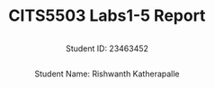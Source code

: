 ﻿<div style="display: flex; flex-direction: column; justify-content: center; align-items: center; height: 100vh;">

  <h1>CITS5503 Labs1-5 Report</h1>
  
  <p>Student ID: 23463452</p>
  <p>Student Name: Rishwanth Katherapalle</p>

</div>

# Lab 1

## AWS Account and Log in

### [1] Log into an IAM user account created for you on AWS.

1. I navigated to the AWS login page:
The login is here: https://489389878001.signin.aws.amazon.com/console, where 489389878001 is the account root user id.

2. I then entered my IAM username: 23463452@student.uwa.edu.au
3. It prompted me to enter the temporary password provided by the teaching team.
4. On first login, I was prompted to **change the password**. Choose a new password and confirm it.  
  
<img width="342" height="399" alt="image" src="https://github.com/user-attachments/assets/77fc7c42-cefc-462c-bbe6-dac7f82f5fd5" />



### [2] Search and open Identity Access Management

1. Click on the user account and click the Security Credentials tab to create access key.
   
   <img width="1920" height="1095" alt="image" src="https://github.com/user-attachments/assets/21679f56-eea3-4761-9e47-486c813fac89" />

3. Make a note of the Access key ID and the secret access key.
   
   <img width="1476" height="106" alt="image" src="https://github.com/user-attachments/assets/388b2bdd-9e8c-4180-a62e-9415c8fd0c46" />


## Set up recent Unix-like OSes

I am already using a WSL2 (Windows Subsystem for Linux) with Ubuntu 22.04 LTS. Installed and using the setup.

<img width="1479" height="757" alt="Screenshot 2025-09-16 092451" src="https://github.com/user-attachments/assets/e10a1690-d307-4e8b-aa41-23e69959b51b" />

## Install Linux packages

### [1] Installing Python

#### Linux and WSL2 Users

1. The recent Linux distributions such as Ubuntu 22.04 LTS, have Python 3.10 installed. I updated the packages to obtain the latest version:

```
sudo apt update
sudo apt -y upgrade
```
<img width="789" height="75" alt="Screenshot 2025-09-16 110132" src="https://github.com/user-attachments/assets/cef9c31f-2bc7-4ff2-ae5e-6dca1a62a1ee" />

2. To check the latest version use:
```
python3 -V
```

3. Next, I installed `pip3`, which is a tool that allows us to install and manage python libraries.

```
sudo apt install -y python3-pip
```

So you can install python packages by: `pip3 install package_name`

<img width="671" height="134" alt="Screenshot 2025-09-16 110207" src="https://github.com/user-attachments/assets/8132e45e-168f-47ed-9535-d645eac064ed" />



### [2] Installing awscli

1. I installed awscli as a wsl2 user using the following commands:
```
sudo apt install awscli
```

Then, 

```
pip3 install awscli --upgrade
```

<img width="590" height="96" alt="Screenshot 2025-09-16 110245" src="https://github.com/user-attachments/assets/1de08278-317d-4e43-9523-0fe062cb0553" />

### [3] Configuring AWS

1. Next, to configure the aws I used the command below:

```
aws configure
```
2. I then saw an output like this:

```
AWS Access Key ID [None]: <Your AWS Access Key ID>
AWS Secret Access Key [None]: <Your AWS Secret Access Key>
Default region name [None]: <Your assigned region>
Default output format [None]: json
```

3. I replaced the placeholder values above with my own AWS Access Key, AWS Secret Access Key and default region name: **ap-northeast-1**.
### [4] Installing boto3

1. Then, I used the following command to install boto3:

```
pip3 install boto3
```

<img width="1081" height="832" alt="Screenshot 2025-09-16 110341" src="https://github.com/user-attachments/assets/43816465-c24f-4aa9-b6f1-c4f198c2bab9" />

## Testing the installed environment

### [1] Testing the AWS environment

1. I used the following command to test the aws environment:

```
aws ec2 describe-regions --output table
```

<img width="996" height="605" alt="Screenshot 2025-09-16 110427" src="https://github.com/user-attachments/assets/7456d790-b202-43ce-a6e1-2940d9901861" />


### [2] Testing the Python environment

1. Now, I used the following script to test the python environment.
   
```
python3
>>> import boto3
>>> ec2 = boto3.client('ec2')
>>> response = ec2.describe_regions()
>>> print(response)
```

2. This created an un-tabulated response.
   <img width="1900" height="628" alt="Screenshot 2025-09-16 110454" src="https://github.com/user-attachments/assets/77a36b84-df08-41e5-af2d-624a569aa992" />


### [3] Write a Python script

1. Now, use the below script to tabulate the un-tabulated response above to have **2 columns** with **Endpoint** and **RegionName**.
   ```
   >>> import pandas as pd
   >>> print(pd.DataFrame(response['Regions'])[['Endpoint', 'RegionName']].to_string(index=False))
   ```
2. It takes the list of regions from response['Regions'], converts it into a Pandas table, keeps only the Endpoint and RegionName columns, formats that table as plain text without row numbers, and prints it.
 <img width="1153" height="553" alt="Screenshot 2025-09-16 111405" src="https://github.com/user-attachments/assets/3c13c892-0b5f-4253-9ca5-29a6756b9051" />


<div style="page-break-after: always;"></div>

# Lab 2


## Creating an EC2 instance using awscli

<img width="1919" height="1134" alt="Screenshot 2025-09-17 104130" src="https://github.com/user-attachments/assets/69843368-d09e-4aa2-9efb-ba96197a522d" />


1. I opened my wsl2 terminal and configured the AWS CLI with my user credentials:
   ```
   aws configure
   ```
   **Region**: **ap-northeast-1**
   
2. I created a new security group to control inbound traffic, it named after my student number with your desired description of it. I used the default description from the labs:

```
aws ec2 create-security-group --group-name 23463452-sg --description "security group for development environment"
```

This will use the default VPC (if you want to specify a VPC, use `--vpc-id vpc-xxxxxxxx`). Take a note of the security group id that is created. 

3. To allow SSH access, I added an inbound (ingress) rule on port 22. An inbound rule permits instances to receive traffic from the specified IPv4 or IPv6 address range:
   
```
aws ec2 authorize-security-group-ingress --group-name 23463452-sg --protocol tcp --port 22 --cidr 0.0.0.0/0
```

3. I generated a key pair for secure SSH login:

```
aws ec2 create-key-pair --key-name 23463452-key --query 'KeyMaterial' --output text > 23463452-key.pem
```

4. To use this key I moved the file to ~/.ssh and changed the permissions to:
   
```
mkdir -p ~/.ssh
mv 23463452-key.pem ~/.ssh/
chmod 400 ~/.ssh/23463452-key.pem
```

5. I launched an EC2 instance (t3.micro) with the provided AMI for my region **ap-northeast-1** and based on the security group id from the above steps:

```
 aws ec2 run-instances --image-id ami-054400ced365b82a0 --security-group-ids sg-04f5a7ee9c2753385 23463452-sg --count 1 --instance-type t3.micro --key-name 23463452-key --query 'Instances[0].InstanceId'

 ```

6. I tagged the instance with a proper name (23463452-vm) and based on the instance from the above step:
   
 ```
  aws ec2 create-tags --resources i-0e0ff961c57ddc589 --tags Key=Name,Value=23463452-vm
 ```
**NOTE**: If you create a single instance, you must name it using the format of `<student number>-vm` (e.g., 24242424-vm). If you need to create multiple ones, follow the naming format of `<student number>-vm1` and `<student number>-vm2` (e.g., 24242424-vm1, 24242424-vm2).

7. I retrieved the public IP for SSH connection based on the instance id from above:
   
```
aws ec2 describe-instances --instance-ids i-0e0ff961c57ddc589 --query 'Reservations[0].Instances[0].PublicIpAddress'
```

8. I connected via SSH: based on the IP address from above step:

```
ssh -i 23463452-key.pem ubuntu@35.77.17.205
```

Now, go to the AWS Console and search the ec2 instances where we get our created ec2  instance.

<img width="1422" height="465" alt="image" src="https://github.com/user-attachments/assets/c8c5dda3-06c5-409a-b11e-73ec7e251181" />




## Create an EC2 instance with Python Boto3

For this task I used the following Python script named **create_ec2.py** to implement the steps above for creating an EC2 instance using Boto3 based on steps 1 to 6: 
1. Copy the following script.
   
```
from __future__ import annotations

import os
from pathlib import Path

import boto3
from botocore.exceptions import ClientError, NoCredentialsError

STUDENT_NUMBER = "23463452"
REGION = "ap-northeast-1"
AMI_ID = "ami-054400ced365b82a0"
INSTANCE_TYPE = "t3.micro"


def _default_vpc_id(ec2) -> str: # Basically to get the vpc id for creating the security group using the functions.
    vpcs = ec2.describe_vpcs(Filters=[{"Name": "isDefault", "Values": ["true"]}]).get("Vpcs", [])
    if not vpcs:
        raise RuntimeError("No default VPC in region.")
    return vpcs[0]["VpcId"]


def _default_subnet_id(ec2, vpc_id: str) -> str: # Needed to run the instance of EC2.
    subnets = ec2.describe_subnets(
        Filters=[{"Name": "vpc-id", "Values": [vpc_id]}, {"Name": "default-for-az", "Values": ["true"]}]
    ).get("Subnets", [])
    if not subnets:
        subnets = ec2.describe_subnets(Filters=[{"Name": "vpc-id", "Values": [vpc_id]}]).get("Subnets", [])
        if not subnets:
            raise RuntimeError("No subnet in default VPC.")
    return sorted(subnets, key=lambda s: s["AvailabilityZone"])[0]["SubnetId"]


def main() -> int:
    sg_name = f"{STUDENT_NUMBER}-sg"
    key_name = f"{STUDENT_NUMBER}-key"
    inst_name = f"{STUDENT_NUMBER}-vm"
    pem_path = Path.home() / ".ssh" / f"{key_name}.pem"

    try:
        ec2 = boto3.client("ec2", region_name=REGION)

        # 1) Creates a Security Group
        vpc_id = _default_vpc_id(ec2)
        sg_resp = ec2.create_security_group(
            Description="security group for development environment",
            GroupName=sg_name,
            VpcId=vpc_id,
        )
        sg_id = sg_resp["GroupId"]
        # 2) Allows SSH access and permit instance to receive traffic from port 22
        ec2.authorize_security_group_ingress(
            GroupId=sg_id,
            IpPermissions=[
                {
                    "IpProtocol": "tcp",
                    "FromPort": 22,
                    "ToPort": 22,
                    "IpRanges": [{"CidrIp": "0.0.0.0/0", "Description": "SSH"}],
                }
            ],
        )

        # 3) Create Key Pair and write the permissions
        pem_path.parent.mkdir(parents=True, exist_ok=True)
        key_resp = ec2.create_key_pair(KeyName=key_name)
        pem_path.write_text(key_resp["KeyMaterial"], encoding="utf-8")
        os.chmod(pem_path, 0o400)

        # 4) Run the instance
        subnet_id = _default_subnet_id(ec2, vpc_id)
        run_resp = ec2.run_instances(
            ImageId=AMI_ID,
            InstanceType=INSTANCE_TYPE,
            MinCount=1,
            MaxCount=1,
            KeyName=key_name,
            NetworkInterfaces=[
                {
                    "DeviceIndex": 0,
                    "SubnetId": subnet_id,
                    "AssociatePublicIpAddress": True,
                    "Groups": [sg_id],
                }
            ],
        )
        instance_id = run_resp["Instances"][0]["InstanceId"]

        # 5) Tag the instance using a Name 
        ec2.create_tags(Resources=[instance_id], Tags=[{"Key": "Name", "Value": inst_name}])

        # 6) get Public IP
        ec2.get_waiter("instance_running").wait(InstanceIds=[instance_id])
        described = ec2.describe_instances(InstanceIds=[instance_id])
        public_ip = described["Reservations"][0]["Instances"][0].get("PublicIpAddress", "")
        if public_ip:
            print(f"PublicIp: {public_ip}")
            print(f"SSH: ssh -i '{pem_path}' ubuntu@{public_ip}")
        return 0

    except NoCredentialsError:
        print("ERROR: Configure AWS credentials (e.g., `aws configure`).")
    except ClientError as e:
        print(f"AWS ERROR: {e.response.get('Error', {}).get('Code', 'ClientError')}: {e}")
    except Exception as e:
        print(f"ERROR: {e}")

    return 1


if __name__ == "__main__":
    raise SystemExit(main())

```
**The breakdown of the functions used in the script**:

**_default_vpc_id(ec2) -> str**:

Input: takes a Boto3 EC2 client.
Action: It filters describe_vpcs by isDefault=true; chooses the first match.
Output: The default VPC ID (e.g., vpc-abc123) is given.

**_default_subnet_id(ec2, vpc_id: str) -> str**:

Input: It takes a EC2 client and a VPC ID.
Action: It tries describe_subnets with the filters vpc-id=<vpc_id> and default-for-az=true (auto public IP). If none of them then, fall back to any subnet in the VPC. It is then sorted by AvailabilityZone and picks the first one to determine.
Output: a Subnet ID is in which the EC2 instance lives.

**main() -> int**:

This implements all the steps of AWS CLI preparing the names/paths: builds security group name, key name, instance name, and PEM path under ~/.ssh/.

EC2 client: boto3.client("ec2", region_name=REGION).

1) sg_resp = ec2.create_security_group(): creates SG in the default VPC with description; saves sg_id.

2) ec2.authorize_security_group_ingress(): opens TCP/22 from 0.0.0.0/0 (world-open for convenience; risky on the open internet).

3) key_resp = ec2.create_key_pair(): creates key pair, writes PEM to disk, sets 0400 permissions.

4) run_resp = ec2.run_instances(): chooses a subnet from the above function, runs one t3.micro from the given AMI; attaches SG; ensures public IP via AssociatePublicIpAddress=True.

5) ec2.create_tags(): sets Name=23463452-vm.

6) desc = ec2.describe_instances():describes the instance.

Returns: 0 on success, 1 on handled errors.

**Note**: Refer to [page](https://boto3.amazonaws.com/v1/documentation/api/latest/reference/services/ec2.html) for details of all thefunctions used to initiate the EC2instance. 

2. Now run this script using:

```
python3 create_ec2.py
```

Another instance is created after the first one made using AWS CLI:

<img width="1919" height="491" alt="Screenshot 2025-09-17 104418" src="https://github.com/user-attachments/assets/bc157c7c-7b31-4bb8-92ac-c8984f0ad8c4" />


## Install Docker


1. I installed Docker on my WSL2 environment and started and enabled it. 
```
sudo apt install docker.io -y
sudo systemctl start docker
sudo systemctl enable docker
docker --version     # To check the version
```
<img width="861" height="302" alt="Screenshot 2025-09-16 175936" src="https://github.com/user-attachments/assets/a6a1a91b-2f3f-4179-aec0-906ecffff839" />

## Building and running an httpd container

2. I created a directory called html using the following commands:

```
mkdir html
```

3. I edited a file index.html inside the html directory:
   
```
nano html/index.html
```
4. Then added the following content in the nano editor:

```
  <html>
    <head> </head>
    <body>
      <p>Hello World!</p>
    </body>
  </html>
```
Then exit using Ctrl+O, ENTER, Ctrl+X to save the script and exit.
<img width="1181" height="296" alt="Screenshot 2025-09-16 180014" src="https://github.com/user-attachments/assets/9fc28c33-e3ff-4ca2-a236-6d020b545aff" />


5. Then I created a file called Dockerfile outside the html directory with the following content:
   <img width="863" height="75" alt="Screenshot 2025-09-16 180102" src="https://github.com/user-attachments/assets/57ea12a0-4684-44b9-bb44-dbd668c07e27" />
```
nano Dockerfile
```
Put this script there:
```
FROM httpd:2.4
COPY ./html/ /usr/local/apache2/htdocs/
```
Exit as above.

<img width="866" height="112" alt="Screenshot 2025-09-16 180133" src="https://github.com/user-attachments/assets/5a7e321e-9177-4e68-b368-984c9c911225" />



6. Now I built a docker image using the following command.

```
docker build -t my-apache2 .
```

If you run into permission errors, you may need add your user to the docker group:

```
sudo usermod -a -G docker <username>
```

Make sure to log out and log back in for this change to take effect.

7. Now I run the image:

```
docker run -p 80:80 -dit --name my-app my-apache2
```

8. I used this command to list all Docker containers, including both running and stopped ones:

```
docker ps -a
```

9. I stopped the running container:

```
docker stop my-app
```

10. Then, I removed the stopped container:
```
docker rm my-app
```


<img width="1478" height="707" alt="Screenshot 2025-09-16 175713" src="https://github.com/user-attachments/assets/5f0180d1-c262-4904-97ad-047203468cb6" />
<img width="531" height="77" alt="Screenshot 2025-09-16 175724" src="https://github.com/user-attachments/assets/9b642564-aaff-4dc5-ae60-fc4e823b73f6" />


I opened a browser and accessed the address: http://localhost or http://127.0.0.1 to confirm that I got "Hello World!"

<img width="442" height="213" alt="Screenshot 2025-09-16 175521" src="https://github.com/user-attachments/assets/6045ff08-8ee8-4303-bd93-f6a62fec7c2b" />


**NOTE**: Delete the created EC2 instance(s) from AWS console after the lab is done.

<div style="page-break-after: always;"></div>

# Lab 3

## Program

### Preparation

Download the python code `cloudstorage.py` from the directory of [src](https://github.com/zhangzhics/CITS5503_Sem2/blob/master/Labs/src/cloudstorage.py) \

1. I ran the following commands on WSL2 to setup the required files and directories along with the content in it:

```
mkdir rootdir
echo -e "1\n2\n3\n4\n5\n" > rootdir/rootfile.txt

mkdir rootdir/subdir
echo -e "1\n2\n3\n4\n5\n" > rootdir/subdir/subfile.txt

```

We should now have:

rootdir/
 ├── rootfile.txt
 └── subdir/
     └── subfile.txt

<img width="1175" height="90" alt="Screenshot 2025-09-17 194538" src="https://github.com/user-attachments/assets/b8bcb863-3544-45fb-9130-9632b08e4ab1" />


### Saving to S3 using `cloudstorage.py`

1. I modified and used the following Python script, `cloudstorage.py`:
   
```
import os
import boto3
import botocore

ROOT_DIR = 'rootdir'
STUDENT_ID = '23463452' 
ROOT_S3_DIR = f"{STUDENT_ID}-cloudstorage"

REGION = "ap-northeast-1" 
s3 = boto3.client("s3")

try:
    if REGION == "us-east-1":
        s3.create_bucket(Bucket=ROOT_S3_DIR) # for default region
    else:
        s3.create_bucket(
            Bucket=ROOT_S3_DIR,
            CreateBucketConfiguration={'LocationConstraint': REGION} # for a specific region
        )
except botocore.exceptions.ClientError as e:
    if e.response['Error']['Code'] == 'BucketAlreadyOwnedByYou':
        print(f"Bucket '{ROOT_S3_DIR}' already exists.")
    else:
        raise e

def upload_file(folder_name, file, file_name): # function to upload a file
    key = os.path.join(folder_name, file_name) if folder_name else file_name
    print(f"Uploading {file} to s3://{ROOT_S3_DIR}/{key}")
    s3.upload_file(file, ROOT_S3_DIR, key)

for dir_name, subdir_list, file_list in os.walk(ROOT_DIR, topdown=True): # uploads each file onto the S3 bucket
    relative_dir = os.path.relpath(dir_name, ROOT_DIR)
    relative_dir = "" if relative_dir == "." else relative_dir
    for fname in file_list:
        file_path = os.path.join(dir_name, fname)
        upload_file(relative_dir, file_path, fname)




```

2. This code creates an S3 bucket named `23463452-cloudstorage`. This program traverses the directory starting at the root directory `rootdir`, then it uploads each file onto the S3 bucket using the command **s3.upload_file()**.
3. I made sure that my S3 bucket has the same file structure as shown in `Preparation` above.
4. It takes my region "ap-northeast-1" as the location constrain.


### Restoring from S3

1. I created a new program called `restorefromcloud.py` that reads the S3 bucket and writes the contents of the bucket within the appropriate directories as follows:

```
import os
import boto3

STUDENT_ID = '23463452' 
ROOT_S3_DIR = f"{STUDENT_ID}-cloudstorage"
RESTORE_DIR = "restored_rootdir"

s3 = boto3.client("s3")


objects = s3.list_objects_v2(Bucket=ROOT_S3_DIR)

if 'Contents' not in objects:
    exit(0)

for obj in objects['Contents']:
    key = obj['Key']
    local_path = os.path.join(RESTORE_DIR, key)
    os.makedirs(os.path.dirname(local_path), exist_ok=True)
    s3.download_file(ROOT_S3_DIR, key, local_path)

```
 
2. Now use **aws configure** with your credentials as stated in lab2:
```
aws configure
```

3.. Now I run the above two scripts in succession:
   
```
python3 cloudstorage.py
python3 restorefromcloud.py

```

<img width="1075" height="280" alt="Screenshot 2025-09-17 194553" src="https://github.com/user-attachments/assets/0d2b7526-2ae1-4137-82d7-2d3343c6525e" />

Now the S3 bucket is made on AWS with the required files.

<img width="1919" height="551" alt="Screenshot 2025-09-17 195124" src="https://github.com/user-attachments/assets/7c592278-1add-45c7-83ef-168160b6b9bc" />
<img width="1919" height="617" alt="Screenshot 2025-09-17 195141" src="https://github.com/user-attachments/assets/e92eada3-97d9-4d23-9725-74d6de3893bc" />

My local environment see a copy of the files and the directories from the S3 bucket.
<img width="1016" height="848" alt="image" src="https://github.com/user-attachments/assets/9fe591df-0976-4539-8217-a4dd57ce3b2d" />



### Writing information about files to DynamoDB

1. I installed DynamoDB on my WSL2 environment using the following commands:

```
mkdir dynamodb
cd dynamodb
```

2. I installed jre (if not done): 

```
sudo apt-get install default-jre
wget https://s3-ap-northeast-1.amazonaws.com/dynamodb-local-tokyo/dynamodb_local_latest.tar.gz
```

<img width="1157" height="163" alt="Screenshot 2025-09-17 194610" src="https://github.com/user-attachments/assets/7dc4a711-b613-405a-9efa-7fd1365db573" />



3. Now I can use the following command to extract files from dynamodb_local_latest.tar.gz

```
tar -zxvf dynamodb_local_latest.tar.gz
```

<img width="1897" height="307" alt="Screenshot 2025-09-17 194637" src="https://github.com/user-attachments/assets/c072f63e-71d6-4ab6-ba5a-e37ba071e771" />


After the extraction, I run the command below:

```
java -Djava.library.path=./DynamoDBLocal_lib -jar DynamoDBLocal.jar -sharedDb
```

Alternatively, you can use docker:
```
docker run -p 8000:8000 amazon/dynamodb-local -jar DynamoDBLocal.jar -inMemory -sharedDb
```
**Note**: Do not close the current window, open a new window to run the following Python script.

<img width="1919" height="696" alt="Screenshot 2025-09-17 194858" src="https://github.com/user-attachments/assets/60a7fd8e-9eb6-4f44-a4ae-b80f9249a2af" />


4. Now I made a Python script **write_cloudfiles.py** to create a table called `CloudFiles` on my local DynamoDB as follows:
   
```
import os
import boto3
from botocore.exceptions import ClientError

STUDENT_ID = "23463452"                 
BUCKET = f"{STUDENT_ID}-cloudstorage"
REGION = "ap-northeast-1"               
DDB_ENDPOINT = "http://localhost:8000"  # DynamoDB Local

WANTED = {"rootfile.txt", "subdir/subfile.txt"}

# Create and connect to localDynamoDB

dynamodb = boto3.resource("dynamodb", region_name=REGION, endpoint_url=DDB_ENDPOINT)
s3 = boto3.client("s3", region_name=REGION)

# Create table if not exists
try:
    dynamodb.create_table(
        TableName="CloudFiles",
        KeySchema=[
            {"AttributeName": "userId", "KeyType": "HASH"},
            {"AttributeName": "fileName", "KeyType": "RANGE"},
        ],
        AttributeDefinitions=[
            {"AttributeName": "userId", "AttributeType": "S"},
            {"AttributeName": "fileName", "AttributeType": "S"},
        ],
        ProvisionedThroughput={"ReadCapacityUnits": 5, "WriteCapacityUnits": 5},
    )
except ClientError as e:
    if e.response["Error"]["Code"] != "ResourceInUseException":
        raise

table = dynamodb.Table("CloudFiles")

# Pull objects from S3
resp = s3.list_objects_v2(Bucket=BUCKET)
if "Contents" not in resp:
    print("No objects in bucket.")
    raise SystemExit(0)

inserted = 0
for obj in resp["Contents"]:
    key = obj["Key"]
    if key not in WANTED:
        continue

    file_name = os.path.basename(key)
    path = os.path.dirname(key)
    
# Fetch ACL to fill userId, owner, permissions
    acl = s3.get_object_acl(Bucket=BUCKET, Key=key)
    owner_block = acl.get("Owner", {})
    owner = owner_block.get("DisplayName") or owner_block.get("ID", "")
    user_id = owner_block.get("ID", "")
    perms = [g.get("Permission") for g in acl.get("Grants", []) if g.get("Permission")]

    table.put_item(Item={
        "userId": user_id,
        "fileName": file_name,
        "path": path,
        "lastUpdated": obj["LastModified"].isoformat(),
        "owner": owner,
        "permissions": ",".join(perms),
    })

    inserted += 1
    if inserted == 2: # Stops after inserting 2 items (inserted == 2) to match the assignment requirement.
        break



```




5. This code make the table CloudFiles whose attributes are:

```
        CloudFiles = {
            'userId',
            'fileName',
            'path',
            'lastUpdated',
	    	'owner',
            'permissions'
            }
```
Here `userId` is the partition key and `fileName` is the sort key. Regarding the creation.

**Functions used**:
1) s3.list_objects_v2(): Used to fetch/list objects from the bucket.
2) s3.get_object_acl(): Retrieves the access control list (ACL) for a specific object.

6. Then, I got the attributes above for each file of the S3 bucket and then wrote the attributes of each file into the created DynamoDB table.

7.  This code gives a table which will have 2 items. One item corresponds to one file in the bucket and consists of the attributes above and their values.
 
For the functions used:  
Refer to this [page](https://boto3.amazonaws.com/v1/documentation/api/latest/reference/services/dynamodb.html)
Refer to this [page](https://boto3.amazonaws.com/v1/documentation/api/latest/reference/services/s3/client/get_object_acl.html)
Refer to this [page](https://boto3.amazonaws.com/v1/documentation/api/latest/reference/services/dynamodb.html)

8. Now run the script using:

```
python3 run_cloudfiles.py
```

### Scan the table

1. Now I used the AWS CLI command to scan the created DynamoDB table, and output what you've got using the following command:
```
aws dynamodb scan --table-name CloudFiles --endpoint-url http://localhost:8000

```
<img width="949" height="198" alt="Screenshot 2025-09-17 194858" src="https://github.com/user-attachments/assets/38d3a73c-9463-48d8-a31f-e592fdcde469" />

<img width="1133" height="1091" alt="Screenshot 2025-09-17 194922" src="https://github.com/user-attachments/assets/a87d633a-f4fc-4f25-a135-bf1dd8bf4d51" />


### [6] Delete the table

1. Now I use the AWS CLI command to delete the table:

```
aws dynamodb delete-table --table-name CloudFiles --endpoint-url http://localhost:8000

```
<img width="1709" height="315" alt="Screenshot 2025-09-17 194949" src="https://github.com/user-attachments/assets/973a680a-1918-4577-a8df-8ebd422fe612" />
<img width="1422" height="115" alt="Screenshot 2025-09-17 195001" src="https://github.com/user-attachments/assets/57d77766-c6ba-403e-904d-aafc9ea4f698" />


**NOTE**: Delete the created S3 bucket(s) from AWS console after the lab is done.


<div style="page-break-after: always;"></div>

# Lab 4

<div style="page-break-after: always;"></div>
